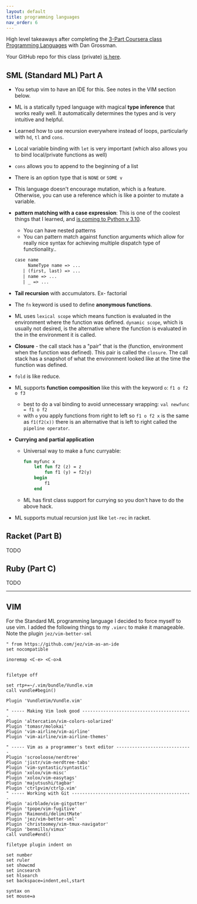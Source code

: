```yaml
---
layout: default
title: programming languages
nav_order: 6
---
```


High level takeaways after completing the [3-Part Coursera class Programming Languages](https://www.coursera.org/learn/programming-languages) with Dan Grossman.

Your GitHub repo for this class (private) [is here](https://github.com/hamelsmu/programming-languages-class).

## SML (Standard ML) Part A

- You setup vim to have an IDE for this.  See notes in the VIM section below.
- ML is a statically typed language with magical **type inference** that works really well.  It automatically determines the types and is very intuitive and helpful.
- Learned how to use recursion everywhere instead of loops, particularly with `hd`, `tl` and `cons`.
- Local variable binding with `let` is very important (which also allows you to bind local/private functions as well)
- `cons` allows you to append to the beginning of a list
- There is an option type that is `NONE` or `SOME v`
- This language doesn't encourage mutation, which is a feature.  Otherwise, you can use a reference which is like a pointer to mutate a variable.
- **pattern matching with a case expression**:  This is one of the coolest things that I learned, and [is coming to Python v 3.10](https://www.python.org/dev/peps/pep-0636/).
    - You can have nested patterns
    - You can pattern match against function arguments which allow for really nice syntax for achieving multiple dispatch type of functionality..
    ```ml
    case name 
         NameType name => ...
       | (first, last) => ...
       | name => ...
       | _ => ...
    ```

- **Tail recursion** with accumulators.  Ex- factorial
- The `fn` keyword is used to define **anonymous functions**.
- ML uses `lexical scope` which means function is evaluated in the environment where the function was defined. `dynamic scope`, which is usually not desired, is the alternative where the function is evaluated in the in the environment it is called.
- **Closure** - the call stack has a "pair" that is the (function, environment when the function was defined).  This pair is called the `closure`.  The call stack has a snapshot of what the environment looked like at the time the function was defined. 
- `fold` is like reduce.
- ML supports **function composition** like this with  the keyword `o`:  `f1 o f2 o f3`
    - best to do a val binding to avoid unnecessary wrapping: `val newfunc = f1 o f2`
    - with `o` you apply functions from right to left so `f1 o f2 x` is the same as `f1(f2(x))` there is an alternative that is left to right called the `pipeline operator`.
- **Currying and partial application**
    - Universal way to make a func curryable:
        ```ml
        fun myfunc x
            let fun f2 (z) = z
                fun f1 (y) = f2(y)
            begin
                f1
            end
        ```
    - ML has first class support for currying so you don't have to do the above hack. 
- ML supports mutual recursion just like `let-rec` in racket.


## Racket (Part B)

TODO

## Ruby (Part C)

TODO

---

## VIM 
For the Standard ML programming language I decided to force myself to use vim.  I added the following things to my `.vimrc` to make it manageable.  Note the plugin `jez/vim-better-sml`

```
" from https://github.com/jez/vim-as-an-ide
set nocompatible

inoremap <C-e> <C-o>A


filetype off

set rtp+=~/.vim/bundle/Vundle.vim
call vundle#begin()

Plugin 'VundleVim/Vundle.vim'

" ----- Making Vim look good ------------------------------------------
Plugin 'altercation/vim-colors-solarized'
Plugin 'tomasr/molokai'
Plugin 'vim-airline/vim-airline'
Plugin 'vim-airline/vim-airline-themes'

" ----- Vim as a programmer's text editor -----------------------------
Plugin 'scrooloose/nerdtree'
Plugin 'jistr/vim-nerdtree-tabs'
Plugin 'vim-syntastic/syntastic'
Plugin 'xolox/vim-misc'
Plugin 'xolox/vim-easytags'
Plugin 'majutsushi/tagbar'
Plugin 'ctrlpvim/ctrlp.vim'
" ----- Working with Git ----------------------------------------------
Plugin 'airblade/vim-gitgutter'
Plugin 'tpope/vim-fugitive'
Plugin 'Raimondi/delimitMate'
Plugin 'jez/vim-better-sml'
Plugin 'christoomey/vim-tmux-navigator'
Plugin 'benmills/vimux'
call vundle#end()

filetype plugin indent on

set number
set ruler
set showcmd
set incsearch
set hlsearch
set backspace=indent,eol,start

syntax on
set mouse=a
```